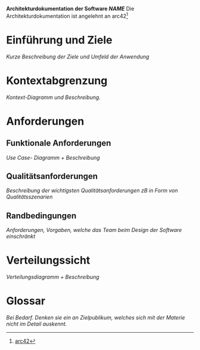 **Architekturdokumentation der Software *NAME***
Die Architekturdokumentation ist angelehnt an arc42[^1]

# Einführung und Ziele

*Kurze Beschreibung der Ziele und Umfeld der Anwendung* 


# Kontextabgrenzung
*Kontext-Diagramm und Beschreibung.*

# Anforderungen
## Funktionale Anforderungen
*Use Case- Diagramm + Beschreibung*

## Qualitätsanforderungen
*Beschreibung der wichtigsten Qualitätsanforderungen zB in Form von Qualitätsszenarien*

## Randbedingungen
*Anforderungen, Vorgaben, welche das Team beim Design der Software einschränkt* 


# Verteilungssicht
*Verteilungsdiagramm + Beschreibung*

# Glossar

*Bei Bedarf. Denken sie ein an Zielpublikum, welches sich mit der Materie nicht im Detail auskennt.*


[^1]: [arc42](https://www.arc42.de/overview/)
